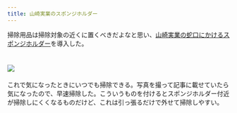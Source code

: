 ```yaml
---
title: 山崎実業のスポンジホルダー
---
```

掃除用品は掃除対象の近くに置くべきだよなと思い、[山崎実業の蛇口にかけるスポンジホルダー](https://www.amazon.co.jp/dp/B07MM4GC6P)を導入した。

![](https://lh3.googleusercontent.com/docs/ADP-6oFDA7UpC3TmxLUT9QoWa3O4JTUDsmhjTfVDH8-AeWKWXwnx2Ik6UQfiZqtpp7q1YPAecvyh014dXctyUqO3ej34r1ZivCegZsc_mlZm-DNlhauRTmq970iGbqdtg0TXEdPsj1r_SSRRn9aEu76LJy24shoh6ADhscJCRkPA8D4rOvjcUXOb2vblKYEvcpO00_bdRsZUZnq8yjRZw8R4JyhKzUnuI1m-slFZIVlq8eTXDyaVQCLLCpPXN6fi4Sc2s9Vv_-nk8EG6ylUtV6PidWrMKMi3VFLNNAenBYLaS9ZzFRB5LLIFADKGbLwCJkxebPnxW_AC0IAsXomlWcrbowitUg9d4kaJ6xxC94r0wHUyTpsIJgOCQMR7m8_iuygQF1X3B23mylaenPLC-tdClAoAsh6sSLYHAr_Mjd3yl6tzCj5715VUzIq3stj0t1YwH8uV1i3isjV77eFhtQSLuPT8TB3-TxcEv6L-Km97_DrkFBiKaY_1uEuWDL9lvxYGUGHXW_bYWMQgGR8cQuo-j2ogV3MO1-U_yM7v4p8R_ZndvYGqvLugCGE06kjf66BvtofLeq72-FhZDQUTSPnvhK2g2Z2C_uoFKG7i8wjOHMnemVU6uzZnj46hWJDOt8Bpalp2Fi81vfsSoOuQfIiP5LeiBeB4K2PAXgpXnG2R1x4X9pwuo7efSXFaaUPFengfvBOOQ1CpAAXtNhxReNVxjr3ZBfBa-VTDXyHuLky2045qJKhD9Taum2kzF7hg1MQmqoVCOt9sAaCNSro6ajKSUjGxmsjXLV36RWN12z4shilskSskvDEfpxg2W0stYX44JDiNJZiG2dxVCBru066g9d9hYJ9JHsKfbcBbhHMIBKsmx1u8kXTNPcp5v3zmGFK1iYg5-hAuFaPtaqU4jCvTxLjKJDPR4n8c1dFBYhGQuzl-YCzMGZcqI2gEhjxYJ6ANE2kSqUvXACzhPV3vSyR9kPWfUa74wetApXDy9SVqt7HGDrxhPi7YevgmphZWFCqfKD8cTEaWCOtdaEvLP45L1mXsMlTn_Q4ZgWeLAk0ouHFZpSDAy5o5PnHVqBJgnJCvy5L2WvUAH9Mpfi6wPjDW7QVWjJLG9bMQ0-oS55J5wRJFPAa4zI4mXnds2rx3LaYuahDvKJGtdM7BT1CfnjVNaCwMCFeXfo3pRD4LFJMe3zF64PBWAE1a0z-XNLu--t0lV8iKnuysN93wsM1EeWEJF3CL5lSvIXc5OmyNMzH8fL-YGZqY)
================================================================================================================================================================================================================================================================================================================================================================================================================================================================================================================================================================================================================================================================================================================================================================================================================================================================================================================================================================================================================================================================================================================================================================================================================================================================================================================================================================

これで気になったときにいつでも掃除できる。写真を撮って記事に載せていたら気になったので、早速掃除した。こういうものを付けるとスポンジホルダー付近が掃除しにくくなるものだけど、これは引っ張るだけで外せて掃除しやすい。
